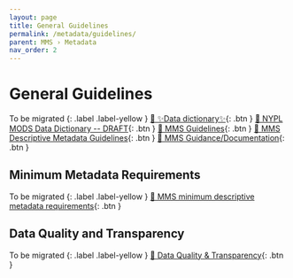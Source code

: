 ```yaml
---
layout: page
title: General Guidelines
permalink: /metadata/guidelines/
parent: MMS › Metadata
nav_order: 2
---
```


# General Guidelines
To be migrated
{: .label .label-yellow }
[📄 ✨Data dictionary✨](https://docs.google.com/document/u/0/d/1AKxlTX2JemeMTEVL1ANZjOYBrUo2xYYRRiv2Z8Hu73M/edit){: .btn }
[📄 NYPL MODS Data Dictionary -- DRAFT](https://docs.google.com/document/u/0/d/1JnyAL_17iws4UgytNZOsSGtMkcgw9ylQOZdzyUenqTg/edit){: .btn }
[📄 MMS Guidelines](https://docs.google.com/document/d/1wJQqgkA_Sa1EiQGcb1mwKkRL7wAwIVa9a-bavZTkEyU/edit){: .btn }
[📄 MMS Descriptive Metadata Guidelines](https://docs.google.com/spreadsheets/d/1zd5pp0b_AkEESk41OoZGe0PPZDrokzvUt-swgV7Ppm4/edit){: .btn }
[📄 MMS Guidance/Documentation](https://lair.nypl.org/-/departments/library-sites-and-services/research-libraries/metadata-services-unit/mms-guidance-documentation){: .btn }

## Minimum Metadata Requirements
To be migrated
{: .label .label-yellow }
[📄 MMS minimum descriptive metadata requirements](https://docs.google.com/document/d/1Ju4jtiFsjOmpWf5xClPs5oDppscwMBCZIl2ltXuUjSE/edit){: .btn }

## Data Quality and Transparency
To be migrated
{: .label .label-yellow }
[🦁 Data Quality & Transparency](https://lair.nypl.org/-/departments/library-sites-and-services/research-libraries/metadata-services-unit/data-quality-transparency){: .btn }